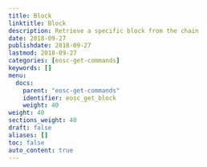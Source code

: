 ```yaml
---
title: Block
linktitle: Block
description: Retrieve a specific block from the chain
date: 2018-09-27
publishdate: 2018-09-27
lastmod: 2018-09-27
categories: [eosc-get-commands]
keywords: []
menu:
  docs:
    parent: "eosc-get-commands"
    identifier: eosc_get_block
    weight: 40
weight: 40
sections_weight: 40
draft: false
aliases: []
toc: false
auto_content: true
---
```

